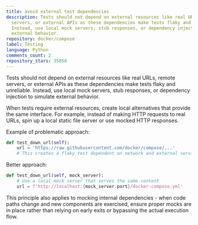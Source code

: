 ```yaml
---
title: avoid external test dependencies
description: Tests should not depend on external resources like real URLs, remote
  servers, or external APIs as these dependencies make tests flaky and unreliable.
  Instead, use local mock servers, stub responses, or dependency injection to simulate
  external behavior.
repository: docker/compose
label: Testing
language: Python
comments_count: 2
repository_stars: 35858
---
```


Tests should not depend on external resources like real URLs, remote servers, or external APIs as these dependencies make tests flaky and unreliable. Instead, use local mock servers, stub responses, or dependency injection to simulate external behavior.

When tests require external resources, create local alternatives that provide the same interface. For example, instead of making HTTP requests to real URLs, spin up a local static file server or use mocked HTTP responses.

Example of problematic approach:
```python
def test_down_url(self):
    url = 'https://raw.githubusercontent.com/docker/compose/...'
    # This creates a flaky test dependent on network and external service
```

Better approach:
```python
def test_down_url(self, mock_server):
    # Use a local mock server that serves the same content
    url = f'http://localhost:{mock_server.port}/docker-compose.yml'
```

This principle also applies to mocking internal dependencies - when code paths change and new components are exercised, ensure proper mocks are in place rather than relying on early exits or bypassing the actual execution flow.